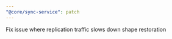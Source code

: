 ```yaml
---
"@core/sync-service": patch
---
```


Fix issue where replication traffic slows down shape restoration
